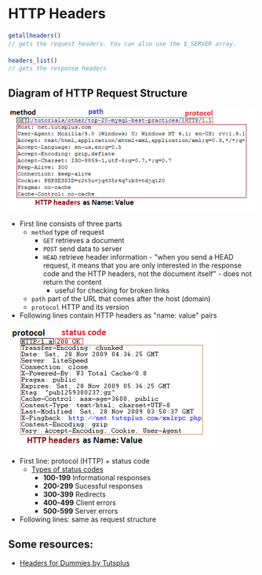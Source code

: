 # HTTP Headers

```php
getallheaders()
// gets the request headers. You can also use the $_SERVER array.

headers_list()
// gets the response headers
```

## Diagram of HTTP Request Structure
![diagram of HTTP Request Structure (tutsplus)](img/request_header.png)

- First line consists of three parts
  - `method` type of request
    - `GET` retrieves a document
    - `POST` send data to server
    - `HEAD` retrieve header information - "when you send a HEAD request, it means that you are only interested in the response code and the HTTP headers, not the document itself" - does not return the content
      - useful for checking for broken links
  - `path` part of the URL that comes after the host (domain)
  - `protocol` HTTP and its version
- Following lines contain HTTP headers as "name: value" pairs

![diagram of HTTP Response Structure](img/response_header.png)

- First line: protocol (HTTP) + status code
  - [Types of status codes](https://developer.mozilla.org/en-US/docs/Web/HTTP/Status)
    - **100-199** Informational responses
    - **200-299** Sucessful responses
    - **300-399** Redirects
    - **400-499** Client errors
    - **500-599** Server errors
- Following lines: same as request structure

## Some resources:
- [Headers for Dummies by Tutsplus](https://code.tutsplus.com/tutorials/http-headers-for-dummies--net-8039)